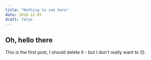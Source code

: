 ```yaml
---
title: "Nothing to see here"
date: 2018-12-05
draft: false
---
```


## Oh, hello there

This is the first post, I should delete it - but I don't really want to 🙃.
